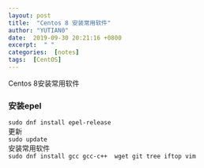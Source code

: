 ```yaml
---
layout: post                      
title:  "Centos 8 安装常用软件"
author: "YUTIAN0"           
date:  2019-09-30 20:21:16 +0800
excerpt:  " "  
categories:  [notes]                
tags:  [CentOS]
---            
```

Centos 8安装常用软件
### 安装epel  
`sudo dnf install epel-release`  
 更新  
`sudo update`  
 安装常用软件  
`sudo dnf install gcc gcc-c++  wget git tree iftop vim `

